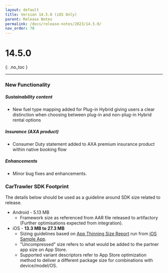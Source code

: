 ```yaml
---
layout: default
title: Version 14.5.0 (iOS Only)
parent: Release Notes
permalink: /docs/release-notes/2023/14.5.0/
nav_order: 70
---
```


# 14.5.0

{: .no_toc }

---

### New Functionality

##### Sustainability content
* New fuel type mapping added for Plug-in Hybrid giving users a clear distinction when choosing between plug-in and non-plug-in Hybrid rental options

##### Insurance (AXA product)
* Consumer Duty statement added to AXA premium insurance product within native booking flow

##### Enhancements
* Minor bug fixes and enhancements.

### CarTrawler SDK Footprint
The details below should be used as a guideline around SDK size related to release.
* Android - 5.13 MB
  * Framework size as referenced from AAR file released to artifactory (Further optimisations expected from integration).
* iOS - **13.3 MB to 27.3 MB**
  * Sizing guidelines based on <a href="https://github.com/cartrawler/cartrawler.github.io/blob/master/ios-report.txt" target="_blank">App Thinning Size Report</a> run from <a href="https://github.com/cartrawler/cartrawler-ios-integration" target="_blank">iOS Sample App</a>.
  * "Uncompressed" size refers to what would be added to the partner app size on App Store.
  * Supported variant descriptors refer to App Store optimization method to deliver a different package size for combinations with device/model/OS.
